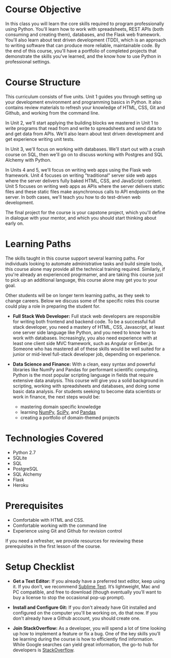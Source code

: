 # Course Objective

In this class you will learn the core skills required to program professionally using Python. You'll learn how to work with spreadsheets, REST APIs (both consuming and creating them), databases, and the Flask web framework. You'll also learn about test driven development (TDD), which is an approach to writing software that can produce more reliable, maintainable code. By the end of this course, you'll have a portfolio of completed projects that demonstrate the skills you've learned, and the know how to use Python in professional settings.

# Course Structure

This curriculum consists of five units. Unit 1 guides you through setting up your development environment and programming basics in Python. It also contains review materials to refresh your knowledge of HTML, CSS, Git and Github, and working from the command line.

In Unit 2, we'll start applying the building blocks we mastered in Unit 1 to write programs that read from and write to spreadsheets and send data to and get data from APIs. We'll also learn about test driven development and get experience writing unit tests.

In Unit 3, we'll focus on working with databases. We'll start out with a crash course on SQL, then we'll go on to discuss working with Postgres and SQL Alchemy with Python. 

In Units 4 and 5, we'll focus on writing web apps using the Flask web framework. Unit 4 focuses on writing "traditional" server side web apps where the server delivers fully baked HTML, CSS, and JavaScript content. Unit 5 focuses on writing web apps as APIs where the server delivers static files and these static files make asynchronous calls to API endpoints on the server. In both cases, we'll teach you how to do test-driven web development. 

The final project for the course is your capstone project, which you'll define in dialogue with your mentor, and which you should start thinking about early on. 

# Learning Paths

The skills taught in this course support several learning paths. For individuals looking to automate administrative tasks and build simple tools, this course alone may provide all the technical training required. Similarly, if you're already an experienced progrmamer, and are taking this course just to pick up an additional language, this course alone may get you to your goal.

Other students will be on longer term learning paths, as they seek to change careers. Below we discuss some of the specific roles this course could play a role in preparing the student for.  

*   **Full Stack Web Developer:** Full stack web developers are responsible for writing both frontend and backend code. To be a successful full stack developer, you need a mastery of HTML, CSS, Javascript, at least one server side language like Python, and you need to know how to work with databases. Increasingly, you also need experience with at least one client side MVC framework, such as Angular or Ember.js. Someone who has mastered all of these skills would be well suited for a junior or mid-level full-stack developer job, depending on experience. 

*   **Data Science and Finance:** With a clean, easy syntax and powerful libraries like NumPy and Pandas for performant scientific computing, Python is the most popular scripting language in fields that require extensive data analysis. This course will give you a solid background in scripting, working with spreadsheets and databases, and doing some basic data analysis. For students seeking to become data scientists or work in finance, the next steps would be: 
    *   mastering domain specific knowledge  
    *   learning [NumPy](http://www.numpy.org/), [SciPy](http://www.scipy.org/), and [Pandas](http://pandas.pydata.org/) 
    *   creating a portfolio of domain-themed projects


# Technologies Covered

*   Python 2.7
*   SQLite
*   SQL
*   PostgreSQL
*   SQL Alchemy
*   Flask
*   Heroku

# Prerequisites

*   Comfortable with HTML and CSS. 
*   Comfortable working with the command line
*   Experience using Git and Github for revision control

If you need a refresher, we provide resources for reviewing these prerequisites in the first lesson of the course. 


# Setup Checklist

*   **Get a Text Editor:** If you already have a preferred text editor,  keep using it. If you don’t, we recommend [Sublime Text](http://www.sublimetext.com/3). It’s lightweight, Mac and PC compatible, and free to download (though eventually you’ll want to buy a license to stop the occasional pop-up prompt).

*   **Install and Configure Git:** If you don't already have Git installed and configured on the computer you'll be working on, do that now. If you don't already have a Github account, you should create one.

*   **Join StackOverflow:** As a developer, you will spend a lot of time looking up how to implement a feature or fix a bug. One of the key skills you’ll be learning during the course is how to efficiently find information. While Google searches can yield great information, the go-to hub for developers is [StackOverflow](http://stackoverflow.com/).
